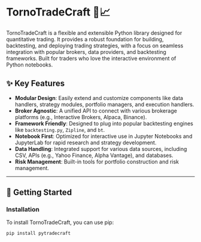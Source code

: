 # TornoTradeCraft 🐍📈

TornoTradeCraft is a flexible and extensible Python library designed for quantitative trading. It provides a robust foundation for building, backtesting, and deploying trading strategies, with a focus on seamless integration with popular brokers, data providers, and backtesting frameworks. Built for traders who love the interactive environment of Python notebooks.



## ✨ Key Features

* **Modular Design**: Easily extend and customize components like data handlers, strategy modules, portfolio managers, and execution handlers.
* **Broker Agnostic**: A unified API to connect with various brokerage platforms (e.g., Interactive Brokers, Alpaca, Binance).
* **Framework Friendly**: Designed to plug into popular backtesting engines like `backtesting.py`, `Zipline`, and `bt`.
* **Notebook First**: Optimized for interactive use in Jupyter Notebooks and JupyterLab for rapid research and strategy development.
* **Data Handling**: Integrated support for various data sources, including CSV, APIs (e.g., Yahoo Finance, Alpha Vantage), and databases.
* **Risk Management**: Built-in tools for portfolio construction and risk management.

---

## 🚀 Getting Started

### Installation

To install TornoTradeCraft, you can use pip:

```bash
pip install pytradecraft
```
